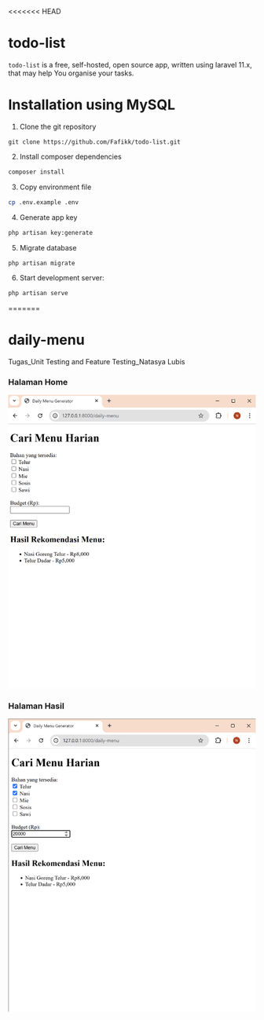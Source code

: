 <<<<<<< HEAD
# todo-list
`todo-list` is a free, self-hosted, open source app, written using laravel 11.x, that may help You organise your tasks.

# Installation using MySQL
1. Clone the git repository
```git
git clone https://github.com/Fafikk/todo-list.git
```
2. Install composer dependencies
```bash
composer install
```
3. Copy environment file
```bash
cp .env.example .env
```
4. Generate app key
```bash
php artisan key:generate
```
5. Migrate database
```bash
php artisan migrate
```
6. Start development server:
```bash
php artisan serve
```
=======
# daily-menu
Tugas_Unit Testing and Feature Testing_Natasya Lubis

### Halaman Home
![Home](public/screenshots/hasil1.png)

### Halaman Hasil
![Feature Test](public/screenshots/hasil2.png)


